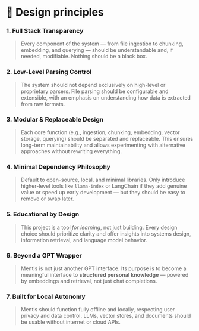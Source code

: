 # 🧭 Design principles


### 1. **Full Stack Transparency**

> Every component of the system — from file ingestion to chunking, embedding, and querying — should be understandable and, if needed, modifiable. Nothing should be a black box.


### 2. **Low-Level Parsing Control**

> The system should not depend exclusively on high-level or proprietary parsers. File parsing should be configurable and extensible, with an emphasis on understanding how data is extracted from raw formats.



### 3. **Modular & Replaceable Design**

> Each core function (e.g., ingestion, chunking, embedding, vector storage, querying) should be separated and replaceable. This ensures long-term maintainability and allows experimenting with alternative approaches without rewriting everything.



### 4. **Minimal Dependency Philosophy**

> Default to open-source, local, and minimal libraries. Only introduce higher-level tools like `llama-index` or LangChain if they add genuine value or speed up early development — but they should be easy to remove or swap later.



### 5. **Educational by Design**

> This project is a tool _for learning_, not just building. Every design choice should prioritize clarity and offer insights into systems design, information retrieval, and language model behavior.



### 6. **Beyond a GPT Wrapper**

> Mentis is not just another GPT interface. Its purpose is to become a meaningful interface to **structured personal knowledge** — powered by embeddings and retrieval, not just chat completions.



### 7. **Built for Local Autonomy**

> Mentis should function fully offline and locally, respecting user privacy and data control. LLMs, vector stores, and documents should be usable without internet or cloud APIs.